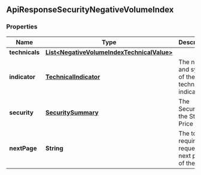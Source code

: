 
## ApiResponseSecurityNegativeVolumeIndex

### Properties
Name | Type | Description | Notes
------------ | ------------- | ------------- | -------------
**technicals** | [**List&lt;NegativeVolumeIndexTechnicalValue&gt;**](NegativeVolumeIndexTechnicalValue.md) |  |  [optional]
**indicator** | [**TechnicalIndicator**](TechnicalIndicator.md) | The name and symbol of the technical indicator |  [optional]
**security** | [**SecuritySummary**](SecuritySummary.md) | The Security of the Stock Price |  [optional]
**nextPage** | **String** | The token required to request the next page of the data |  [optional]



